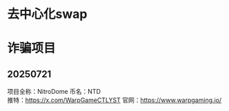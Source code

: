 # 去中心化swap


# 诈骗项目
## 20250721 
项目全称：NitroDome   币名：NTD    
推特：https://x.com/WarpGameCTLYST
官网：https://www.warpgaming.io/
